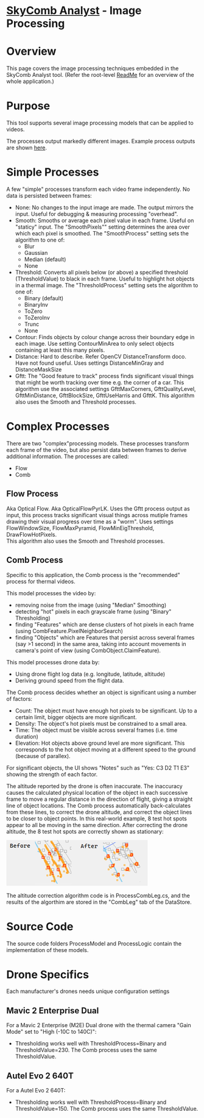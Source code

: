 # [SkyComb Analyst](https://github.com/PhilipQuirke/SkyCombAnalystHelp/blob/main/README.md) - Image Processing

# Overview
This page covers the image processing techniques embedded in the SkyComb Analyst tool.
(Refer the root-level [ReadMe](./README.md) for an overview of the whole application.)


# Purpose
This tool supports several image processing models that can be applied to videos. 

The processes output markedly different images. 
Example process outputs are shown [here](./Static/ModelExamples.png).


# Simple Processes
A few "simple" processes transform each video frame independently. No data is persisted between frames:

- None: No changes to the input image are made. The output mirrors the input. Useful for debugging & measuring processing "overhead".
- Smooth: Smooths or average each pixel value in each frame. Useful on "staticy" input. The "SmoothPixels"" setting determines the area over which each pixel is smoothed. The "SmoothProcess" setting sets the algorithm to one of:
	- Blur 
	- Gaussian
	- Median (default)
	- None
- Threshold: Converts all pixels below (or above) a specified threshold (ThresholdValue) to black in each frame. Useful to highlight hot objects in a thermal image. The "ThresholdProcess" setting sets the algorithm to one of:
	- Binary (default)
	- BinaryInv
	- ToZero 
	- ToZeroInv
	- Trunc
	- None
- Contour: Finds objects by colour change across their boundary edge in each image. Use setting ContourMinArea to only select objects containing at least this many pixels.
- Distance: Hard to describe. Refer OpenCV DistanceTransform doco. Have not found useful. Uses settings DistanceMinGray and DistanceMaskSize 
- Gftt: The "Good feature to track" process finds significant visual things that might be worth tracking over time e.g. the corner of a car. This algorithm use the associated settings GfttMaxCorners, GfttQualityLevel, GfttMinDistance, GfttBlockSize, GfttUseHarris and GfttK. This algorithm also uses the Smooth and Threshold processes.


# Complex Processes
There are two "complex"processing models. These processes transform each frame of the video, but also persist data between frames to derive additional information. The processes are called:
- Flow
- Comb 

## Flow Process
Aka Optical Flow. Aka OpticalFlowPyrLK. 
Uses the Gftt process output as input, this process tracks significant visual things across mutiple frames drawing their visual progress over time as a "worm". 
Uses settings FlowWindowSize, FlowMaxPyramid, FlowMinEigThreshold, DrawFlowHotPixels.  
This algorithm also uses the Smooth and Threshold processes.

## Comb Process
Specific to this application, the Comb process is the "recommended" process for thermal videos. 

This model processes the video by:
- removing noise from the image (using "Median" Smoothing)
- detecting "hot" pixels in each grayscale frame (using "Binary" Thresholding)
- finding "Features" which are dense clusters of hot pixels in each frame (using CombFeature.PixelNeighborSearch) 
- finding "Objects" which are Features that persist across several frames (say >1 second) in the same area, taking into account movements in camera's point of view (using CombObject.ClaimFeature).

This model processes drone data by:
- Using drone flight log data (e.g. longitude, latitude, altitude) 
- Deriving ground speed from the flight data.

The Comb process decides whether an object is significant using a number of factors:
- Count: The object must have enough hot pixels to be significant. Up to a certain limit, bigger objects are more significant.
- Density: The object's hot pixels must be constrained to a small area.
- Time: The object must be visible across several frames (i.e. time duration) 
- Elevation: Hot objects above ground level are more significant. This corresponds to the hot object moving at a different speed to the ground (because of parallex).

For significant objects, the UI shows "Notes" such as "Yes: C3 D2 T1 E3" showing the strength of each factor.  

The altitude reported by the drone is often inaccurate. The inaccuracy causes the calculated physical location of the object in each successive frame to move a regular distance in the direction of flight, giving a straight line of object locations. The Comb process automatically back-calculates from these lines, to correct the drone altitude, and correct the object lines to be closer to object points. In this real-world example, 8 test hot spots appear to all be moving in the same direction. After correcting the drone altitude, the 8 test hot spots are correctly shown as stationary:

![FixAltitudeM](./Static/FixAltitudeM.png?raw=true "Fix Altitude Example")

The altitude correction algorithm code is in ProcessCombLeg.cs, and the results of the algorthim are stored in the "CombLeg" tab of the DataStore. 


# Source Code
The source code folders ProcessModel and ProcessLogic contain the implementation of these models.


# Drone Specifics 
Each manufacturer's drones needs unique configuration settings

## Mavic 2 Enterprise Dual 
For a Mavic 2 Enterprise (M2E) Dual drone with the thermal camera "Gain Mode" set to "High (-10C to 140C)":
- Thresholding works well with ThresholdProcess=Binary and ThresholdValue=230. The Comb process uses the same ThresholdValue.

## Autel Evo 2 640T
For a Autel Evo 2 640T:
- Thresholding works well with ThresholdProcess=Binary and ThresholdValue=150. The Comb process uses the same ThresholdValue.
